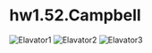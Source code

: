 # hw1.52.Campbell
![Elavator1](https://cdn.discordapp.com/attachments/307657330479333376/618420076638502933/image0.jpg)
![Elavator2](https://cdn.discordapp.com/attachments/307657330479333376/618419998452482059/image0.jpg)
![Elavator3](https://cdn.discordapp.com/attachments/437880451890151432/624047388566355979/20190918_200018.jpg)
